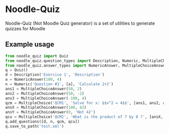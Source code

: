 # Noodle-Quiz
Noodle-Quiz (Not Moodle Quiz generator) is a set of utilities to generate quizzes for Moodle

## Example usage

```python
from noodle_quiz import Quiz
from noodle_quiz.question_types import Description, Numeric, MultipleChoice
from noodle_quiz.answer_types import NumericAnswer, MultipleChoiceAnswer
q = Quiz()
d = Description('Exercice 1', 'Description')
a = NumericAnswer(100, 4)
n = Numeric('Question #1', [a], 'Calculate 2+2')
ans1 = MultipleChoiceAnswer(50, 2)
ans2 = MultipleChoiceAnswer(50, -2)
ans3 = MultipleChoiceAnswer(-100, 4)
qcm = MultipleChoice('QCM1', 'Solve for x: $$x^2 = 4$$', [ans1, ans2, ans3], single_choice=False)
ansX = MultipleChoiceAnswer(100, 42)
ansY = MultipleChoiceAnswer(0, 'Not 42')
qcu = MultipleChoice('QCM2', 'What is the product of 7 by 8 ?', [ansX, ansY])
q.add_questions([d, n, qcm, qcu])
q.save_to_path('test.xml')
```
